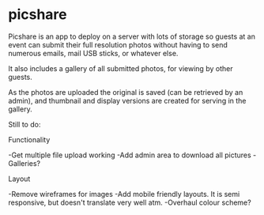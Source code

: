 # picshare

Picshare is an app to deploy on a server with lots of storage so guests at an event can submit their 
full resolution photos without having to send numerous emails, mail USB sticks, or whatever else.

It also includes a gallery of all submitted photos, for viewing by other guests.

As the photos are uploaded the original is saved (can be retrieved by an admin), and thumbnail and
display versions are created for serving in the gallery.  



Still to do: 

Functionality

-Get multiple file upload working
-Add admin area to download all pictures
-Galleries?

Layout

-Remove wireframes for images
-Add mobile friendly layouts. It is semi responsive, but doesn't translate very well atm.
-Overhaul colour scheme? 